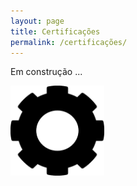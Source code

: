 ```yaml
---
layout: page
title: Certificações
permalink: /certificações/
---
```


Em construção ...

<img src="/assets/img/engrenagem.png" height="144px">